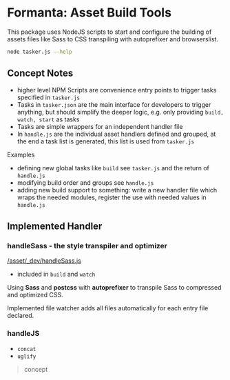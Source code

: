 # Formanta: Asset Build Tools

This package uses NodeJS scripts to start and configure the building of assets files like Sass to CSS transpiling with autoprefixer and browserslist.

```bash
node tasker.js --help
```

## Concept Notes

- higher level NPM Scripts are convenience entry points to trigger tasks specified in `tasker.js`
- Tasks in `tasker.json` are the main interface for developers to trigger anything, but should simplify the deeper logic, e.g. only providing `build, watch, start` as tasks
- Tasks are simple wrappers for an independent handler file
- In `handle.js` are the individual asset handlers defined and grouped, at the end a task list is generated, this list is used from `tasker.js`

Examples

- defining new global tasks like `build` see `tasker.js` and the return of `handle.js`
- modifying build order and groups see `handle.js`
- adding new build support to something: write a new handler file which wraps the needed modules, register the use with needed values in `handle.js` 

## Implemented Handler

### handleSass - the style transpiler and optimizer 

[/asset/_dev/handleSass.js](/asset/_dev/handleSass.js)

- included in `build` and `watch`

Using **Sass** and **postcss** with **autoprefixer** to transpile Sass to compressed and optimized CSS.

Implemented file watcher adds all files automatically for each entry file declared. 

### handleJS

- `concat`
- `uglify` 

> concept